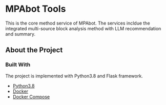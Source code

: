 # MPAbot Tools

This is the core method service of MPAbot. The services incldue the integrated multi-source block analysis method with LLM recommendation and summary. 

## About the Project

### Built With

The project is implemented with Python3.8 and Flask framework. 

- [Python3.8](https://www.python.org/downloads/release/python-380/)
- [Docker](https://www.docker.com/)
- [Docker Compose](https://docs.docker.com/compose/)



